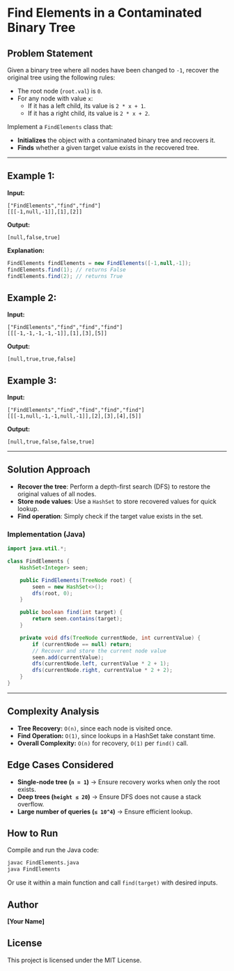 # Find Elements in a Contaminated Binary Tree

## Problem Statement
Given a binary tree where all nodes have been changed to `-1`, recover the original tree using the following rules:
- The root node (`root.val`) is `0`.
- For any node with value `x`:
  - If it has a left child, its value is `2 * x + 1`.
  - If it has a right child, its value is `2 * x + 2`.

Implement a `FindElements` class that:
- **Initializes** the object with a contaminated binary tree and recovers it.
- **Finds** whether a given target value exists in the recovered tree.

---

## Example 1:
**Input:**
```plaintext
["FindElements","find","find"]
[[[-1,null,-1]],[1],[2]]
```
**Output:**
```plaintext
[null,false,true]
```
**Explanation:**
```java
FindElements findElements = new FindElements([-1,null,-1]);
findElements.find(1); // returns False
findElements.find(2); // returns True
```

## Example 2:
**Input:**
```plaintext
["FindElements","find","find","find"]
[[[-1,-1,-1,-1,-1]],[1],[3],[5]]
```
**Output:**
```plaintext
[null,true,true,false]
```

## Example 3:
**Input:**
```plaintext
["FindElements","find","find","find","find"]
[[[-1,null,-1,-1,null,-1]],[2],[3],[4],[5]]
```
**Output:**
```plaintext
[null,true,false,false,true]
```

---

## Solution Approach
- **Recover the tree**: Perform a depth-first search (DFS) to restore the original values of all nodes.
- **Store node values**: Use a `HashSet` to store recovered values for quick lookup.
- **Find operation**: Simply check if the target value exists in the set.

### Implementation (Java)
```java
import java.util.*;

class FindElements {
    HashSet<Integer> seen;

    public FindElements(TreeNode root) {
        seen = new HashSet<>();
        dfs(root, 0);
    }

    public boolean find(int target) {
        return seen.contains(target);
    }

    private void dfs(TreeNode currentNode, int currentValue) {
        if (currentNode == null) return;
        // Recover and store the current node value
        seen.add(currentValue);
        dfs(currentNode.left, currentValue * 2 + 1);
        dfs(currentNode.right, currentValue * 2 + 2);
    }
}
```

---

## Complexity Analysis
- **Tree Recovery:** `O(n)`, since each node is visited once.
- **Find Operation:** `O(1)`, since lookups in a HashSet take constant time.
- **Overall Complexity:** `O(n)` for recovery, `O(1)` per `find()` call.

## Edge Cases Considered
- **Single-node tree (`n = 1`)** → Ensure recovery works when only the root exists.
- **Deep trees (`height ≤ 20`)** → Ensure DFS does not cause a stack overflow.
- **Large number of queries (`≤ 10^4`)** → Ensure efficient lookup.

## How to Run
Compile and run the Java code:
```sh
javac FindElements.java
java FindElements
```
Or use it within a main function and call `find(target)` with desired inputs.

## Author
**[Your Name]**

## License
This project is licensed under the MIT License.

